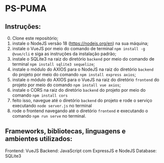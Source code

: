 # PS-PUMA

## Instruções:

0. Clone este repositório;
1. instale o NodeJS versão 18 (https://nodejs.org/en) na sua máquina;
2. instale o VueJS por meio do comando de terminal `npm install -g @vue/cli` e siga as instruções da instalação padrão;
3. instale o SQLite3 na raiz do diretório `backend` por meio do comando de terminal `npm install sqlite3 sequelize`;
4. instale o módulo do AXIOS para o NodeJS na raiz do diretório `backend` do projeto por meio do comando `npm install express axios`;
5. instale o módulo do AXIOS para o VueJS na raiz do diretório `frontend` do projeto por meio do comando `npm install vue axios`;
6. instale o CORS na raiz do diretório `backend` do projeto por meio do comando `npm install cors`
7. feito isso, navegue até o diretório `backend` do projeto e rode o serviço executando `node server.js` no terminal
8. rode o frontend navegando até o diretório `frontend` e executando o comando `npm run serve` no terminal.

## Frameworks, bibliotecas, linguagens e ambientes utilizados:

Frontend: VueJS
Backend: JavaScript com ExpressJS e NodeJS
Database: SQLite3
